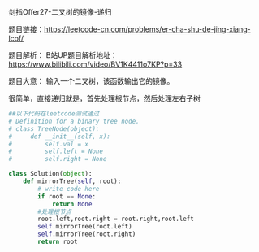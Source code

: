 剑指Offer27-二叉树的镜像-递归

题目链接：https://leetcode-cn.com/problems/er-cha-shu-de-jing-xiang-lcof/

题目解析：
B站UP题目解析地址：https://www.bilibili.com/video/BV1K4411o7KP?p=33

题目大意：
输入一个二叉树，该函数输出它的镜像。


很简单，直接递归就是，首先处理根节点，然后处理左右子树

```python
##以下代码在leetcode测试通过
# Definition for a binary tree node.
# class TreeNode(object):
#     def __init__(self, x):
#         self.val = x
#         self.left = None
#         self.right = None

class Solution(object):
    def mirrorTree(self, root):
        # write code here
        if root == None:
            return None
        #处理根节点
        root.left,root.right = root.right,root.left
        self.mirrorTree(root.left)
        self.mirrorTree(root.right)
        return root
```